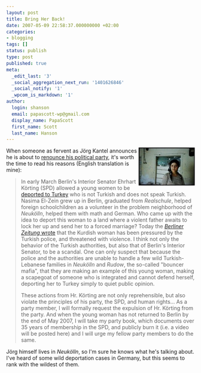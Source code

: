 ```yaml
---
layout: post
title: Bring Her Back!
date: 2007-05-09 22:58:37.000000000 +02:00
categories:
- blogging
tags: []
status: publish
type: post
published: true
meta:
  _edit_last: '3'
  _social_aggregation_next_run: '1401626846'
  _social_notify: '1'
  _wpcom_is_markdown: '1'
author:
  login: shanson
  email: papascott-wp@gmail.com
  display_name: PapaScott
  first_name: Scott
  last_name: Hanson
---
```

<p><a href="http://www.berlinonline.de/berliner-zeitung/print/berlin/652190.html"><img src="/wordpress/wp-content/uploads/2007/05/nasima-el-zein.jpg" alt="NN" align="right" title="" /></a> When someone as fervent as Jörg Kantel announces he is about to <a href="http://www.schockwellenreiter.de/2007/05/09.html#holtSieZurck">renounce his political party</a>, it's worth the time to read his reasons (English translation is mine):</p>
<blockquote><p>
  In early March Berlin's Interior Senator Ehrhart Körting (SPD) allowed a young women to be <a href="http://www.berlinonline.de/berliner-zeitung/archiv/.bin/dump.fcgi/2007/0413/politik/0074/index.html">deported to Turkey</a> who is not Turkish and does not speak Turkish. Nasima El-Zein grew up in Berlin, graduated from <em>Realschule</em>, helped foreign schoolchildren as a volunteer in the problem neighborhood of <em>Neukölln</em>, helped them with math and German. Who came up with the idea to deport this woman to a land where a violent father awaits to lock her up and send her to a forced marriage? Today the <a href="http://www.berlinonline.de/berliner-zeitung/print/berlin/652190.html"><em>Berliner Zeitung</em> wrote</a> that the Kurdish woman has been pressured by the Turkish police, and threatened with violence. I think not only the behavior of the Turkish authorities, but also that of Berlin's Interior Senator, to be a scandal. One can only suspect that because the police and the authorities are unable to handle a few wild Turkish-Lebanese families in <em>Neukölln</em> and <em>Rudow</em>, the so-called "bouncer mafia", that they are making an example of this young woman, making a scapegoat of someone who is integrated and cannot defend herself, deporting her to Turkey simply to quiet public opinion.</p>
<p>  These actions from Hr. Körting are not only reprehensible, but also violate the principles of his party, the SPD, and human rights... As a party member, I will formally request the expulsion of Hr. Körting from the party. And when the young woman has not returned to Berlin by the end of May 2007, I will take my party book, which documents over 35 years of membership in the SPD, and publicly burn it (i.e. a video will be posted here) and I will urge my fellow party members to do the same.
</p></blockquote>
<p>Jörg himself lives in <em>Neukölln</em>, so I'm sure he knows what he's talking about. I've heard of some wild deportation cases in Germany, but this seems to rank with the wildest of them.</p>
